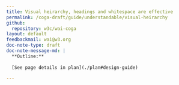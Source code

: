 ```yaml
---
title: Visual heirarchy, headings and whitespace are effective
permalink: /coga-draft/guide/understandable/visual-heirarchy
github:
  repository: w3c/wai-coga
layout: default
feedbackmail: wai@w3.org
doc-note-type: draft
doc-note-message-md: |
  **Outline:**
      
  [See page details in plan](./plan#design-guide)

---
```

